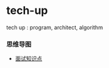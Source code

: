 # tech-up
tech up : program, architect, algorithm



### 思维导图

* [面试知识点](docs/mind-map/interview-mind-map.md)

